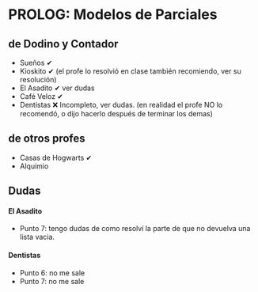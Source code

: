 # PROLOG: Modelos de Parciales 

## de Dodino y Contador
- Sueños ✔
- Kioskito ✔ (el profe lo resolvió en clase también recomiendo, ver su resolución)
- El Asadito ✔ ver dudas
- Café Veloz ✔ 
- Dentistas ❌ Incompleto, ver dudas. (en realidad el profe NO lo recomendó, o dijo hacerlo después de terminar los demas)

## de otros profes
- Casas de Hogwarts ✔
- Alquimio

## Dudas

#### El Asadito
 - Punto 7: tengo dudas de como resolví la parte de que no devuelva una lista vacia.

#### Dentistas
 - Punto 6: no me sale
 - Punto 7: no me sale

